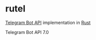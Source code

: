# rutel

[Telegram Bot API](https://core.telegram.org/bots/api) implementation in [Rust](https://www.rust-lang.org/)

Telegram Bot API 7.0
